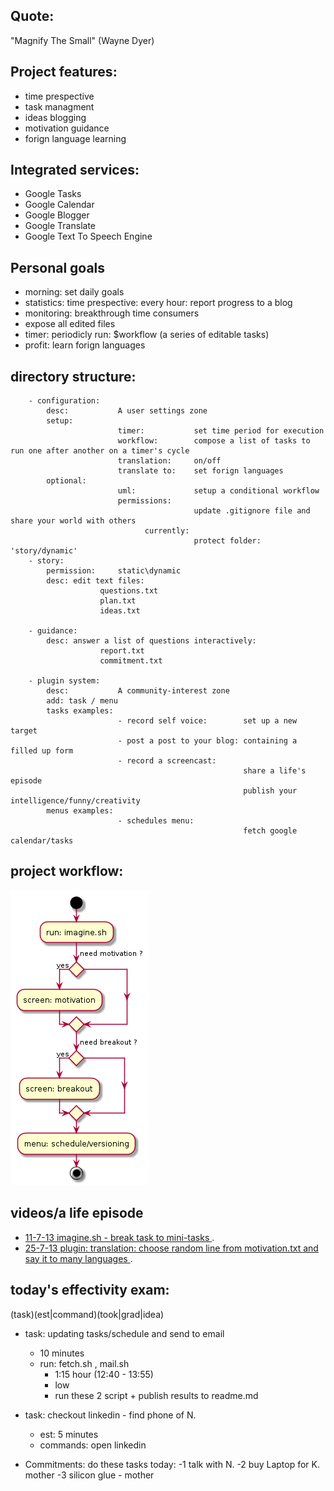 Quote: 
----------
"Magnify The Small" (Wayne Dyer)



Project features:
-----------------
* time prespective
* task managment
* ideas blogging
* motivation guidance
* forign language learning

Integrated services:
--------------------
- Google Tasks
- Google Calendar
- Google Blogger
- Google Translate
- Google Text To Speech Engine

Personal goals
--------------------
- morning:
                        set daily goals
- statistics:
                        time prespective: 
                        every hour:
                        report progress to a blog 
- monitoring:
                        breakthrough time consumers
- expose all edited files
- timer:
                         periodicly run:
                         $workflow (a series of editable tasks)
- profit:
                         learn forign languages

directory structure:
----------------------
        - configuration:
            desc:           A user settings zone
            setup:
                            timer:           set time period for execution
                            workflow:        compose a list of tasks to run one after another on a timer's cycle
                            translation:     on/off
                            translate to:    set forign languages
            optional:
                            uml:             setup a conditional workflow
                            permissions:   
                                             update .gitignore file and share your world with others
                                  currently:
                                             protect folder: 'story/dynamic'
        - story:
            permission:     static\dynamic
            desc: edit text files:
                        questions.txt
                        plan.txt
                        ideas.txt

        - guidance:
            desc: answer a list of questions interactively:
                        report.txt
                        commitment.txt

        - plugin system:
            desc:           A community-interest zone
            add: task / menu
            tasks examples:
                            - record self voice:        set up a new target 
                            - post a post to your blog: containing a filled up form
                            - record a screencast:      
                                                        share a life's episode  
                                                        publish your intelligence/funny/creativity
            menus examples:
                            - schedules menu:
                                                        fetch google calendar/tasks
                                                        





project workflow:
----------------------
![Settings](https://github.com/brownman/magnify_the_small/raw/develop/uml.png)


videos/a life episode
---------------

- [ 11-7-13 imagine.sh - break task to mini-tasks ](http://ascii.io/a/4113).
- [ 25-7-13 plugin: translation: choose random line from motivation.txt and say it to many languages ](http://ascii.io/a/4337).



today's effectivity exam:
---------------------
(task)(est|command)(took|grad|idea)

- task: updating tasks/schedule and send to email
    - 10 minutes
    - run: fetch.sh , mail.sh
        - 1:15 hour (12:40 - 13:55) 
        - low 
        - run these 2 script + publish results to readme.md

- task: checkout linkedin - find phone of N.
    - est:  5 minutes
    - commands: open linkedin


- Commitments: do these tasks today:
-1 talk with N.
-2 buy Laptop for K. mother
-3 silicon glue - mother

